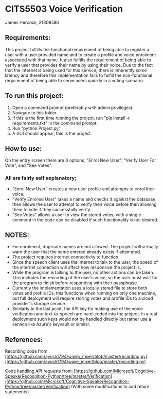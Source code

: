 # CITS5503 Voice Verification

James Hercock, 21308586

## Requirements:

This project fulfills the functional requirement of being able to register a user with a user provided name and to create a profile and voice enrolment associated with that name. It also fulfills the requirement of being able to verify a user that provides their name by using their voice. Due to the fact that the internet is being used for this service, there is inherently some latency and therefore this implementation fails to fulfill the non-functional requirement of being able to serve users quickly in a voting scenario.

## To run this project:

1. Open a command prompt (preferably with admin privileges).
2. Navigate to this folder.
3. If this is the first time running the project, run &quot;pip install -r requirements.txt&quot; in the command prompt.
4. Run &quot;python Project.py&quot;
5. A GUI should appear, this is the project.

## How to use:

On the entry screen there are 3 options, &quot;Enrol New User&quot;, &quot;Verify User For Vote&quot;, and &quot;See Votes&quot;.

### All are fairly self explanatory;

- &quot;Enrol New User&quot; creates a new user profile and attempts to enrol their voice.
- &quot;Verify Enrolled User&quot; takes a name and checks it against the database, then allows the user to attempt to verify their voice before then allowing them to vote if they successfully verify.
- &quot;See Votes&quot; allows a user to view the stored votes, with a single comment in the code can be disabled if such functionality is not desired.

## NOTES:

- For enrolment, duplicate names are not allowed. The project will verbally warn the user that the name entered already exists if attempted.
- The project requires internet connectivity to function.
- Since the speech client uses the internet to talk to the user, the speed of the internet connection will affect how responsive the project is.
- While the program is talking to the user, no other actions can be taken. This includes the recording of the user&#39;s voice, so the user must wait for the program to finish before responding with their passphrase.
- Currently the implementation uses a locally stored file to store both votes and profile IDs, this functions when running on only one machine, but full deployment will require storing votes and profile IDs to a cloud provider&#39;s storage service.
- Similarly to the last point, the API key for making use of the voice verification and text-to-speech are hard-coded into the project. In a real deployment such keys would not be handled directly but rather use a service like Azure's keyvault or similar.

## References:

Recording code from: [https://github.com/ayush1794/wave\_mixer/blob/master/recording.py](https://github.com/ayush1794/wave_mixer/blob/master/recording.py)

Code handling API requests from: [https://github.com/Microsoft/Cognitive-SpeakerRecognition-Python/tree/master/Verification](https://github.com/Microsoft/Cognitive-SpeakerRecognition-Python/tree/master/Verification)
(With some modifications to add return statements)
